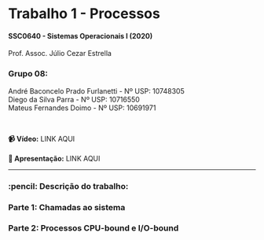 # Trabalho 1 - Processos
<h4>SSC0640 - Sistemas Operacionais I (2020)</h4>
<p>Prof. Assoc. Júlio Cezar Estrella</p>

<h3>Grupo 08:</h3>

André Baconcelo Prado Furlanetti - Nº USP: 10748305 </br>
Diego da Silva Parra - Nº USP: 10716550</br>
Mateus Fernandes Doimo - Nº USP: 10691971</br>

</br>

<b>:video_camera: Vídeo:</b> LINK AQUI<br><br>
<b>:page_facing_up: Apresentação:</b> LINK AQUI<br>

<hr>

<h3>:pencil: Descrição do trabalho:</h3>

<h3>Parte 1: Chamadas ao sistema</h3>

<h3>Parte 2: Processos CPU-bound e I/O-bound</h3>